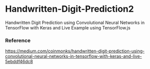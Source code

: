 # Handwritten-Digit-Prediction2
Handwritten Digit Prediction using Convolutional Neural Networks in TensorFlow with Keras and Live Example using TensorFlow.js

### Reference
https://medium.com/coinmonks/handwritten-digit-prediction-using-convolutional-neural-networks-in-tensorflow-with-keras-and-live-5ebddf46dc8
